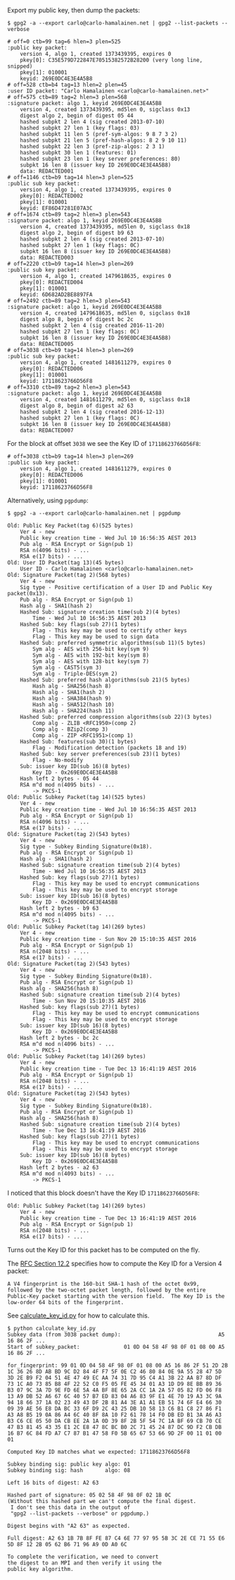 Export my public key, then dump the packets:

    $ gpg2 -a --export carlo@carlo-hamalainen.net | gpg2 --list-packets --verbose

    # off=0 ctb=99 tag=6 hlen=3 plen=525
    :public key packet:
        version 4, algo 1, created 1373439395, expires 0
        pkey[0]: C35E579D722847E70515382572B28200 (very long line, snipped)
        pkey[1]: 010001
        keyid: 269E0DC4E3E4A5B8
    # off=528 ctb=b4 tag=13 hlen=2 plen=45
    :user ID packet: "Carlo Hamalainen <carlo@carlo-hamalainen.net>"
    # off=575 ctb=89 tag=2 hlen=3 plen=568
    :signature packet: algo 1, keyid 269E0DC4E3E4A5B8
        version 4, created 1373439395, md5len 0, sigclass 0x13
        digest algo 2, begin of digest 05 44
        hashed subpkt 2 len 4 (sig created 2013-07-10)
        hashed subpkt 27 len 1 (key flags: 03)
        hashed subpkt 11 len 5 (pref-sym-algos: 9 8 7 3 2)
        hashed subpkt 21 len 5 (pref-hash-algos: 8 2 9 10 11)
        hashed subpkt 22 len 3 (pref-zip-algos: 2 3 1)
        hashed subpkt 30 len 1 (features: 01)
        hashed subpkt 23 len 1 (key server preferences: 80)
        subpkt 16 len 8 (issuer key ID 269E0DC4E3E4A5B8)
        data: REDACTED001
    # off=1146 ctb=b9 tag=14 hlen=3 plen=525
    :public sub key packet:
        version 4, algo 1, created 1373439395, expires 0
        pkey[0]: REDACTED002
        pkey[1]: 010001
        keyid: EF86D47281E07A3C
    # off=1674 ctb=89 tag=2 hlen=3 plen=543
    :signature packet: algo 1, keyid 269E0DC4E3E4A5B8
        version 4, created 1373439395, md5len 0, sigclass 0x18
        digest algo 2, begin of digest b9 63
        hashed subpkt 2 len 4 (sig created 2013-07-10)
        hashed subpkt 27 len 1 (key flags: 0C)
        subpkt 16 len 8 (issuer key ID 269E0DC4E3E4A5B8)
        data: REDACTED003
    # off=2220 ctb=b9 tag=14 hlen=3 plen=269
    :public sub key packet:
        version 4, algo 1, created 1479618635, expires 0
        pkey[0]: REDACTED004
        pkey[1]: 010001
        keyid: 6D682AD2BE8897FA
    # off=2492 ctb=89 tag=2 hlen=3 plen=543
    :signature packet: algo 1, keyid 269E0DC4E3E4A5B8
        version 4, created 1479618635, md5len 0, sigclass 0x18
        digest algo 8, begin of digest bc 2c
        hashed subpkt 2 len 4 (sig created 2016-11-20)
        hashed subpkt 27 len 1 (key flags: 0C)
        subpkt 16 len 8 (issuer key ID 269E0DC4E3E4A5B8)
        data: REDACTED005
    # off=3038 ctb=b9 tag=14 hlen=3 plen=269
    :public sub key packet:
        version 4, algo 1, created 1481611279, expires 0
        pkey[0]: REDACTED006
        pkey[1]: 010001
        keyid: 17118623766D56F8
    # off=3310 ctb=89 tag=2 hlen=3 plen=543
    :signature packet: algo 1, keyid 269E0DC4E3E4A5B8
        version 4, created 1481611279, md5len 0, sigclass 0x18
        digest algo 8, begin of digest a2 63
        hashed subpkt 2 len 4 (sig created 2016-12-13)
        hashed subpkt 27 len 1 (key flags: 0C)
        subpkt 16 len 8 (issuer key ID 269E0DC4E3E4A5B8)
        data: REDACTED007

For the block at offset ```3038``` we see the Key ID of ```17118623766D56F8```:

    # off=3038 ctb=b9 tag=14 hlen=3 plen=269
    :public sub key packet:
        version 4, algo 1, created 1481611279, expires 0
        pkey[0]: REDACTED006
        pkey[1]: 010001
        keyid: 17118623766D56F8

Alternatively, using ```pgpdump```:

	$ gpg2 -a --export carlo@carlo-hamalainen.net | pgpdump 

	Old: Public Key Packet(tag 6)(525 bytes)
		Ver 4 - new
		Public key creation time - Wed Jul 10 16:56:35 AEST 2013
		Pub alg - RSA Encrypt or Sign(pub 1)
		RSA n(4096 bits) - ...
		RSA e(17 bits) - ...
	Old: User ID Packet(tag 13)(45 bytes)
		User ID - Carlo Hamalainen <carlo@carlo-hamalainen.net>
	Old: Signature Packet(tag 2)(568 bytes)
		Ver 4 - new
		Sig type - Positive certification of a User ID and Public Key packet(0x13).
		Pub alg - RSA Encrypt or Sign(pub 1)
		Hash alg - SHA1(hash 2)
		Hashed Sub: signature creation time(sub 2)(4 bytes)
			Time - Wed Jul 10 16:56:35 AEST 2013
		Hashed Sub: key flags(sub 27)(1 bytes)
			Flag - This key may be used to certify other keys
			Flag - This key may be used to sign data
		Hashed Sub: preferred symmetric algorithms(sub 11)(5 bytes)
			Sym alg - AES with 256-bit key(sym 9)
			Sym alg - AES with 192-bit key(sym 8)
			Sym alg - AES with 128-bit key(sym 7)
			Sym alg - CAST5(sym 3)
			Sym alg - Triple-DES(sym 2)
		Hashed Sub: preferred hash algorithms(sub 21)(5 bytes)
			Hash alg - SHA256(hash 8)
			Hash alg - SHA1(hash 2)
			Hash alg - SHA384(hash 9)
			Hash alg - SHA512(hash 10)
			Hash alg - SHA224(hash 11)
		Hashed Sub: preferred compression algorithms(sub 22)(3 bytes)
			Comp alg - ZLIB <RFC1950>(comp 2)
			Comp alg - BZip2(comp 3)
			Comp alg - ZIP <RFC1951>(comp 1)
		Hashed Sub: features(sub 30)(1 bytes)
			Flag - Modification detection (packets 18 and 19)
		Hashed Sub: key server preferences(sub 23)(1 bytes)
			Flag - No-modify
		Sub: issuer key ID(sub 16)(8 bytes)
			Key ID - 0x269E0DC4E3E4A5B8
		Hash left 2 bytes - 05 44 
		RSA m^d mod n(4095 bits) - ...
			-> PKCS-1
	Old: Public Subkey Packet(tag 14)(525 bytes)
		Ver 4 - new
		Public key creation time - Wed Jul 10 16:56:35 AEST 2013
		Pub alg - RSA Encrypt or Sign(pub 1)
		RSA n(4096 bits) - ...
		RSA e(17 bits) - ...
	Old: Signature Packet(tag 2)(543 bytes)
		Ver 4 - new
		Sig type - Subkey Binding Signature(0x18).
		Pub alg - RSA Encrypt or Sign(pub 1)
		Hash alg - SHA1(hash 2)
		Hashed Sub: signature creation time(sub 2)(4 bytes)
			Time - Wed Jul 10 16:56:35 AEST 2013
		Hashed Sub: key flags(sub 27)(1 bytes)
			Flag - This key may be used to encrypt communications
			Flag - This key may be used to encrypt storage
		Sub: issuer key ID(sub 16)(8 bytes)
			Key ID - 0x269E0DC4E3E4A5B8
		Hash left 2 bytes - b9 63 
		RSA m^d mod n(4095 bits) - ...
			-> PKCS-1
	Old: Public Subkey Packet(tag 14)(269 bytes)
		Ver 4 - new
		Public key creation time - Sun Nov 20 15:10:35 AEST 2016
		Pub alg - RSA Encrypt or Sign(pub 1)
		RSA n(2048 bits) - ...
		RSA e(17 bits) - ...
	Old: Signature Packet(tag 2)(543 bytes)
		Ver 4 - new
		Sig type - Subkey Binding Signature(0x18).
		Pub alg - RSA Encrypt or Sign(pub 1)
		Hash alg - SHA256(hash 8)
		Hashed Sub: signature creation time(sub 2)(4 bytes)
			Time - Sun Nov 20 15:10:35 AEST 2016
		Hashed Sub: key flags(sub 27)(1 bytes)
			Flag - This key may be used to encrypt communications
			Flag - This key may be used to encrypt storage
		Sub: issuer key ID(sub 16)(8 bytes)
			Key ID - 0x269E0DC4E3E4A5B8
		Hash left 2 bytes - bc 2c 
		RSA m^d mod n(4096 bits) - ...
			-> PKCS-1
	Old: Public Subkey Packet(tag 14)(269 bytes)
		Ver 4 - new
		Public key creation time - Tue Dec 13 16:41:19 AEST 2016
		Pub alg - RSA Encrypt or Sign(pub 1)
		RSA n(2048 bits) - ...
		RSA e(17 bits) - ...
	Old: Signature Packet(tag 2)(543 bytes)
		Ver 4 - new
		Sig type - Subkey Binding Signature(0x18).
		Pub alg - RSA Encrypt or Sign(pub 1)
		Hash alg - SHA256(hash 8)
		Hashed Sub: signature creation time(sub 2)(4 bytes)
			Time - Tue Dec 13 16:41:19 AEST 2016
		Hashed Sub: key flags(sub 27)(1 bytes)
			Flag - This key may be used to encrypt communications
			Flag - This key may be used to encrypt storage
		Sub: issuer key ID(sub 16)(8 bytes)
			Key ID - 0x269E0DC4E3E4A5B8
		Hash left 2 bytes - a2 63 
		RSA m^d mod n(4093 bits) - ...
			-> PKCS-1

I noticed that this block doesn't have the Key ID ```17118623766D56F8```:

	Old: Public Subkey Packet(tag 14)(269 bytes)
		Ver 4 - new
		Public key creation time - Tue Dec 13 16:41:19 AEST 2016
		Pub alg - RSA Encrypt or Sign(pub 1)
		RSA n(2048 bits) - ...
		RSA e(17 bits) - ...

Turns out the Key ID for this packet has to be computed on the fly.

The [RFC Section 12.2](https://tools.ietf.org/html/rfc4880#section-12.2) specifies
how to compute the Key ID for a Version 4 packet:

	A V4 fingerprint is the 160-bit SHA-1 hash of the octet 0x99,
	followed by the two-octet packet length, followed by the entire
	Public-Key packet starting with the version field.  The Key ID is the
	low-order 64 bits of the fingerprint.

See [calculate_key_id.py](calculate_key_id.py) for how to calculate this.

    $ python calculate_key_id.py 
    Subkey data (from 3038 packet dump):                               A5 16 86 2F ...
    Start of subkey_packet:              01 0D 04 58 4F 98 0F 01 08 00 A5 16 86 2F ...

    for_fingerprint: 99 01 0D 04 58 4F 98 0F 01 08 00 A5 16 86 2F 51 2D 2B 1C 36 26 8D AB BD 9C D2 84 4F F7 5F 0E C2 46 80 84 0E 9A 55 28 47 5D 3D 2E B9 F2 04 51 4E 47 49 EC AA 74 31 7D 95 C4 A1 3B 22 AA B7 8D DF 73 1C A0 73 85 B8 4F 22 52 C0 F5 05 FE 45 34 01 A3 1D D9 8E BB 89 36 B3 07 9C 3A 7D 9E FD 6E 5A 4A BF 8E 65 2A CC 1A 2A 57 05 82 FD 06 F8 13 A9 DB 52 A6 67 6C 40 57 B7 ED 83 04 A6 83 9F E1 4E 70 19 A3 3C 9A 94 18 66 37 1A 02 23 49 43 DF 2B 81 A4 3E A1 A1 EB 51 74 6F E4 66 30 09 39 AE 56 E8 DA BC 33 6F D9 2C 43 25 DB 10 58 13 C6 B1 C8 27 86 F1 A3 A8 B5 19 0A 86 A4 6C 40 8F 8A 10 F2 61 78 14 F0 DB ED B1 3A A6 A3 B3 C6 CE 05 50 DA CB EE 2A 1A 0D 39 8F 2B 5F 54 7C 1A BF 69 CB 70 CE 47 B3 81 45 43 35 E1 2C E8 47 8C BC B0 2C 71 45 24 87 DC 9D F2 CB DB 16 B7 6C 84 FD A7 C7 87 B1 47 58 F0 5B 65 67 53 66 9D 2F 00 11 01 00 01

    Computed Key ID matches what we expected: 17118623766D56F8

    Subkey binding sig: public key algo: 01
    Subkey binding sig: hash       algo: 08

    Left 16 bits of digest: A2 63

    Hashed part of signature: 05 02 58 4F 98 0F 02 1B 0C
    (Without this hashed part we can't compute the final digest.
     I don't see this data in the output of
     "gpg2 --list-packets --verbose" or pgpdump.)

    Digest begins with "A2 63" as expected.

    Full digest: A2 63 1B 7B 8F FE 87 C4 6E 77 97 95 5B 3C 2E CE 71 55 E6 5D 8F 12 2B 05 62 B6 71 96 A9 0D A0 6C

    To complete the verification, we need to convert
    the digest to an MPI and then verify it using the
    public key algorithm.
